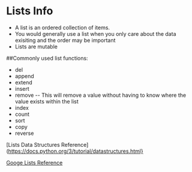 
# Lists Info

- A list is an ordered collection of items. 
- You would generally use a list when you only care about the data exisiting and the order may be important
- Lists are mutable

##Commonly used list functions:

- del
- append
- extend
- insert
 - remove -- This will remove a value without having to know where the value exists within the list
- index
- count
- sort
- copy
- reverse

[Lists Data Structures Reference](https://docs.python.org/3/tutorial/datastructures.html}


[Googe Lists Reference](https://developers.google.com/edu/python/lists)
